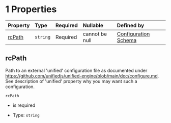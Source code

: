 # 1 Properties

| Property          | Type     | Required | Nullable       | Defined by                                                                                                                                                                                                              |
| :---------------- | :------- | :------- | :------------- | :---------------------------------------------------------------------------------------------------------------------------------------------------------------------------------------------------------------------- |
| [rcPath](#rcpath) | `string` | Required | cannot be null | [Configuration Schema](schema-defs-unified-external-config-properties-rcpath.md "https://raw.githubusercontent.com/about-code/glossarify-md/v5.0.0/conf/v5/schema.json#/$defs/UnifiedExternalConfig/properties/rcPath") |

## rcPath

Path to an external 'unified' configuration file as documented under <https://github.com/unifiedjs/unified-engine/blob/main/doc/configure.md>. See description of 'unified' property why you may want such a configuration.

`rcPath`

*   is required

*   Type: `string`
